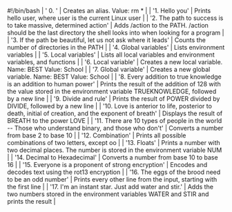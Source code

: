 #!/bin/bash
| ' 0. <o>' | Creates an alias. 
Value: rm * |
| '1. Hello you' | Prints hello user, where user is the current Linux user |
| '2. The path to success is to take massive, determined action' | Adds /action to the PATH. /action should be the last directory the shell looks into when looking for a program |
| '3. If the path be beautiful, let us not ask where it leads' | Counts the number of directories in the PATH |
| '4. Global variables' | Lists environment variables |
| '5. Local variables' | Lists all local variables and environment variables, and functions |
| '6. Local variable' | Creates a new local variable. Name: BEST Value: School |
| '7. Global variable' | Creates a new global variable. Name: BEST Value: School |
| '8. Every addition to true knowledge is an addition to human power' | Prints the result of the addition of 128 with the value stored in the environment variable TRUEKNOWLEDGE, followed by a new line |
| '9. Divide and rule' | Prints the result of POWER divided by DIVIDE, followed by a new line |
| '10. Love is anterior to life, posterior to death, initial of creation, and the exponent of breath' | Displays the result of BREATH to the power LOVE |
| '11. There are 10 types of people in the world -- Those who understand binary, and those who don't' | Converts a number from base 2 to base 10 |
| '12. Combination' | Prints all possible combinations of two letters, except oo |
| '13. Floats' | Prints a number with two decimal places. The number is stored in the environment variable NUM |
| '14. Decimal to Hexadecimal' | Converts a number from base 10 to base 16 |
| '15. Everyone is a proponent of strong encryption' | Encodes and decodes text using the rot13 encryption |
| '16. The eggs of the brood need to be an odd number' | Prints every other line from the input, starting with the first line |
| '17. I'm an instant star. Just add water and stir.' | Adds the two numbers stored in the environment variables WATER and STIR and prints the result |

